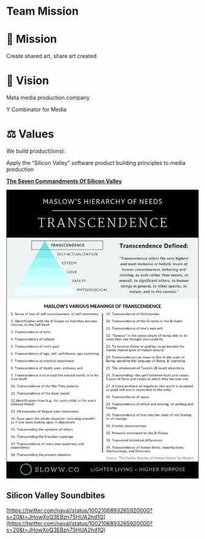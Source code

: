 # Team Mission

# 🧭 Mission

Create shared art, share art created.

# 🔭 Vision

Meta media production company

Y Combinator for Media

# ⚖️ Values

We build product(ions):

Apply the “Silicon Valley” software product building principles to media production

[****The Seven Commandments Of Silicon Valley****](Team%20Mission%20072af6a11ea9412aa499a4dbb41a239e/The%20Seven%20Commandments%20Of%20Silicon%20Valley%209c08a72ce49a47a0b1a7fff8d05544b9.md)

![Maslow Transcendence.jpg](Team%20Mission%20072af6a11ea9412aa499a4dbb41a239e/Maslow_Transcendence.jpg)

## Silicon Valley Soundbites

[https://twitter.com/naval/status/1002106893265920000?s=20&t=JHowXoQ3EBzn7SHUA2hd1Q](https://twitter.com/naval/status/1002106893265920000?s=20&t=JHowXoQ3EBzn7SHUA2hd1Q)